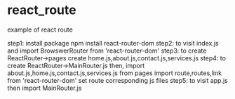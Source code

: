 # react_route
example of react route



step1: install package 
        npm install react-router-dom
step2: to visit index.js and import BrowswerRouter from 'react-router-dom'
step3: to create ReactRouter->pages
        create home.js,about.js,contact.js,services.js
step4: to create ReactRouter->MainRouter.js
        then,
        import about.js,home.js,contact.js,services.js from pages
        import route,routes,link from 'react-router-dom'
        set route corresponding js files
step5: to visit app.js
        then import MainRouter.js
        
